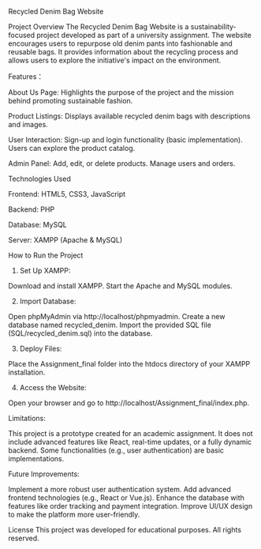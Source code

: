 Recycled Denim Bag Website

Project Overview
The Recycled Denim Bag Website is a sustainability-focused project developed as part of a university assignment. The website encourages users to repurpose old denim pants into fashionable and reusable bags. It provides information about the recycling process and allows users to explore the initiative's impact on the environment.

Features：

About Us Page: Highlights the purpose of the project and the mission behind promoting sustainable fashion.

Product Listings: Displays available recycled denim bags with descriptions and images.

User Interaction:
Sign-up and login functionality (basic implementation).
Users can explore the product catalog.

Admin Panel:
Add, edit, or delete products.
Manage users and orders.

Technologies Used

Frontend:
HTML5, CSS3, JavaScript

Backend:
PHP

Database:
MySQL

Server:
XAMPP (Apache & MySQL)

How to Run the Project

1. Set Up XAMPP:

Download and install XAMPP.
Start the Apache and MySQL modules.

2. Import Database:

Open phpMyAdmin via http://localhost/phpmyadmin.
Create a new database named recycled_denim.
Import the provided SQL file (SQL/recycled_denim.sql) into the database.

3. Deploy Files:

Place the Assignment_final folder into the htdocs directory of your XAMPP installation.

4. Access the Website:

Open your browser and go to http://localhost/Assignment_final/index.php.

Limitations:

This project is a prototype created for an academic assignment.
It does not include advanced features like React, real-time updates, or a fully dynamic backend.
Some functionalities (e.g., user authentication) are basic implementations.

Future Improvements:

Implement a more robust user authentication system.
Add advanced frontend technologies (e.g., React or Vue.js).
Enhance the database with features like order tracking and payment integration.
Improve UI/UX design to make the platform more user-friendly.

License
This project was developed for educational purposes. All rights reserved.

